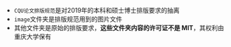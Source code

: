 - `CQU论文排版规范`是对2019年的本科和硕士博士排版要求的抽离
- `image`文件夹是排版规范用到的图片文件
- 其他文件夹是原始的排版要求，**这些文件夹内容的许可证不是 MIT**，其权利由重庆大学保有

